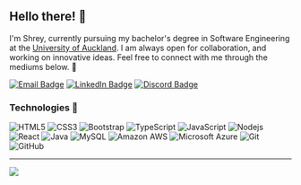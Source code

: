 ## Hello there! 👋
I'm Shrey, currently pursuing my bachelor's degree in Software Engineering at the [University of Auckland](https://www.auckland.ac.nz/). I am always open for collaboration, and working on innovative ideas. Feel free to connect with me through the mediums below. 🙂

[![Email Badge](https://img.shields.io/badge/-shreym.tailor@gmail.com-c14438?style=flat-square&logo=Gmail&logoColor=white&link=mailto:shreym.tailor@gmail.com)](mailto:shreym.tailor@gmail.com)
[![LinkedIn Badge](https://img.shields.io/badge/-shreytailor-%230077B5.svg?&style=flat-square&logo=linkedin&logoColor=white)](https://linkedin.com/in/shreytailor/)
[![Discord Badge](https://img.shields.io/badge/HelloWorld%233069-%237289DA.svg?&style=flat-square&logo=discord&logoColor=white)](asd)


### Technologies 🤖
![HTML5](https://img.shields.io/badge/-HTML5-E34F26?style=flat-square&logo=html5&logoColor=white)
![CSS3](https://img.shields.io/badge/-CSS3-1572B6?style=flat-square&logo=css3)
![Bootstrap](https://img.shields.io/badge/-Bootstrap-563D7C?style=flat-square&logo=bootstrap)
![TypeScript](https://img.shields.io/badge/-TypeScript-007ACC?style=flat-square&logo=typescript)
![JavaScript](https://img.shields.io/badge/-JavaScript-black?style=flat-square&logo=javascript)
![Nodejs](https://img.shields.io/badge/-Nodejs-black?style=flat-square&logo=Node.js)
![React](https://img.shields.io/badge/-React-black?style=flat-square&logo=react)
![Java](https://img.shields.io/badge/-java-E34A86?style=flat-square&logo=java)
![MySQL](https://img.shields.io/badge/-MySQL-black?style=flat-square&logo=mysql)
![Amazon AWS](https://img.shields.io/badge/Amazon%20AWS-232F3E?style=flat-square&logo=amazon-aws)
![Microsoft Azure](https://img.shields.io/badge/Microsoft%20Azure-232F7E?style=flat-square&logo=microsoft-azure)
![Git](https://img.shields.io/badge/-Git-black?style=flat-square&logo=git)
![GitHub](https://img.shields.io/badge/-GitHub-181717?style=flat-square&logo=github)

<hr/>

<a href="https://github.com/shreytailor">
  <img align="center" src="https://github-readme-stats.vercel.app/api?username=shreytailor&hide_rank=true&count_private=true" />
</a>

<!--
**shreytailor/shreytailor** is a ✨ _special_ ✨ repository because its `README.md` (this file) appears on your GitHub profile.

Here are some ideas to get you started:

- 🔭 I’m currently working on ...
- 🌱 I’m currently learning ...
- 👯 I’m looking to collaborate on ...
- 🤔 I’m looking for help with ...
- 💬 Ask me about ...
- 📫 How to reach me: ...
- 😄 Pronouns: ...
- ⚡ Fun fact: ...
-->
